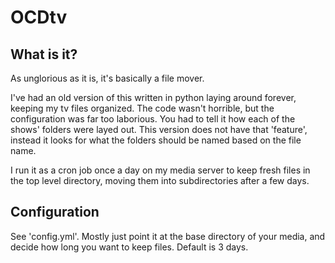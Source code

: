 OCDtv
=====

What is it?
-----------
As unglorious as it is, it's basically a file mover.

I've had an old version of this written in python laying around forever, keeping my tv files organized. The code wasn't horrible, but the configuration was far too laborious. You had to tell it how each of the shows' folders were layed out. This version does not have that 'feature', instead it looks for what the folders should be named based on the file name.

I run it as a cron job once a day on my media server to keep fresh files in the top level directory, moving them into subdirectories after a few days.

Configuration
-------------

See 'config.yml'. Mostly just point it at the base directory of your media, and decide how long you want to keep files. Default is 3 days.
